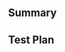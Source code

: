 <!-- Thanks for submitting a pull request! We appreciate you spending the time to work on these changes. Please provide enough information so that others can review your pull request. -->

## Summary

<!-- Explain the motivation for making this change and any other context that you think would help reviewers of your code. What existing problem does the pull request solve? -->

## Test Plan

<!-- Demonstrate the code is solid. Example: The exact commands you ran and their output, screenshots / videos if the pull request changes the user interface. How exactly did you verify that your PR solves the issue you wanted to solve? -->

<!-- If a relevant Github issue exists for this PR, please make sure you link that issue to this PR -->
